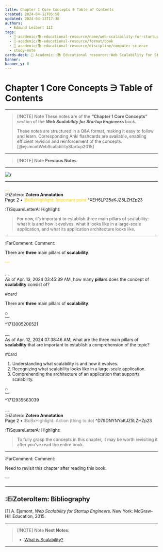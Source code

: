 ```yaml
---
title: Chapter 1 Core Concepts ∋ Table of Contents
created: 2024-04-12T05:58
updated: 2024-04-13T17:38
authors:
  - Edmund Leibert III
tags:
  - 🔴-academic/📚-educational-resource/name/web-scalability-for-startup-engineers/🔖/chapter-1-core-concepts/chapter-1-core-concepts-∋-table-of-contents
  - 🔴-academic/📚-educational-resource/format/book
  - 🔴-academic/📚-educational-resource/discipline/computer-science
  - study-note
cards-deck: 🔴 Academic::📚 Educational resource::Web Scalability for Startup Engineers::Chapter 1 Core Concepts::Chapter 1 Core Concepts ∋ Folder Note
banner: 
banner_y: 0
---
```


# Chapter 1 Core Concepts ∋ Table of Contents 

---

> [!NOTE] Note
> These notes are of the **“Chapter 1 Core Concepts”** section of the _**Web Scalability for Startup Engineers**_ book.
>  
> These notes are structured in a Q&A format, making it easy to follow and learn. Corresponding Anki flashcards are available, enabling efficient revision and reinforcement of the concepts. [@ejsmontWebScalabilityStartup2015]

---

> [!NOTE] Note
> **Previous Notes**:
> 

---

![r](the-vault/src/🔴%20Academic/📚%20Educational%20resource/Web%20Scalability%20for%20%20Startup%20Engineers/Web%20Scalability%20for%20%20Startup%20Engineers%20∋%20Folder%20Note.md#^toc)


---

<span style="color: gold">﹇</span><br>
:EiZotero: **Zotero Annotation**<br>Page 2 • <span style="color: gold">:BoBxHighlight: Important point</span>
^XEH6LP28aKJZ5LZHZp23

:TiSquareLetterA: Highlight:

> For now, it’s important to establish three main pillars of scalability: what it is and how it evolves, what it looks like in a large-scale application, and what its application architecture looks like.
---

:FarComment: Comment:

There are **three** main pillars of **scalability**.
<br><br><span style="color: gold">﹈</span><br>

﹇<br>
As of Apr. 13, 2024 03:45:39 AM, how many **pillars** does the concept of **scalability** consist of?

#card 

There are **three** main pillars of **scalability**.

⌂
<br>﹈<br>^1713005200521


﹇<br>
As of Apr. 12, 2024 07:38:46 AM, what are the three main pillars of **scalability** that are important to establish a comprehension of the topic?

#card 

1. Understanding what scalability is and how it evolves.
2. Recognizing what scalability looks like in a large-scale application.
3. Comprehending the architecture of an application that supports scalability.

⌂
<br>﹈<br>^1712935563039

<span style="color: gray">﹇</span><br>
:EiZotero: **Zotero Annotation**<br>Page 2 • <span style="color: gray">:BoBxHighlight: Action (thing to do)</span>
 ^D79DNYNYaKJZ5LZHZp23

:TiSquareLetterA: Highlight:

> To fully grasp the concepts in this chapter, it may be worth revisiting it after you’ve read the entire book.
---

:FarComment: Comment:

Need to revisit this chapter after reading this book.
<br><br><span style="color: gray">﹈</span><br>

---

## :EiZoteroItem: Bibliography

\[1\]
A. Ejsmont, _Web Scalability for Startup Engineers_. New York: McGraw-Hill Education, 2015.

---

> [!NOTE] Note
> **Next Notes**:
> - [What is Scalability?](obsidian://open?vault=the-vault&file=the-vault%2Fsrc%2F%F0%9F%94%B4%20Academic%2F%F0%9F%93%9A%20Educational%20resource%2FWeb%20Scalability%20for%20%20Startup%20Engineers%2FChapter%201%20Core%20Concepts%2FWhat%20is%20Scalability%EF%BC%9F)

---
